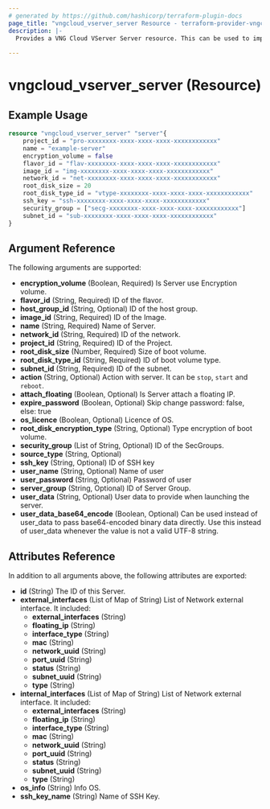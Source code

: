 ```yaml
---
# generated by https://github.com/hashicorp/terraform-plugin-docs
page_title: "vngcloud_vserver_server Resource - terraform-provider-vngcloud"
description: |-
  Provides a VNG Cloud VServer Server resource. This can be used to import, create, modify, and delete.
  
---
```


# vngcloud_vserver_server (Resource)



## Example Usage

```terraform
resource "vngcloud_vserver_server" "server"{
    project_id = "pro-xxxxxxxx-xxxx-xxxx-xxxx-xxxxxxxxxxxx"
    name = "example-server"
    encryption_volume = false
    flavor_id = "flav-xxxxxxxx-xxxx-xxxx-xxxx-xxxxxxxxxxxx"
    image_id = "img-xxxxxxxx-xxxx-xxxx-xxxx-xxxxxxxxxxxx"
    network_id = "net-xxxxxxxx-xxxx-xxxx-xxxx-xxxxxxxxxxxx"
    root_disk_size = 20
    root_disk_type_id = "vtype-xxxxxxxx-xxxx-xxxx-xxxx-xxxxxxxxxxxx"
    ssh_key = "ssh-xxxxxxxx-xxxx-xxxx-xxxx-xxxxxxxxxxxx"
    security_group = ["secg-xxxxxxxx-xxxx-xxxx-xxxx-xxxxxxxxxxxx"]
    subnet_id = "sub-xxxxxxxx-xxxx-xxxx-xxxx-xxxxxxxxxxxx"
}
```

## Argument Reference

The following arguments are supported:

- **encryption_volume** (Boolean, Required) Is Server use Encryption volume.
- **flavor_id** (String, Required) ID of the flavor.
- **host_group_id** (String, Optional) ID of the host group.
- **image_id** (String, Required) ID of the Image.
- **name** (String, Required) Name of Server.
- **network_id** (String, Required) ID of the network.
- **project_id** (String, Required) ID of the Project.
- **root_disk_size** (Number, Required) Size of boot volume.
- **root_disk_type_id** (String, Required) ID of boot volume type.
- **subnet_id** (String, Required) ID of the subnet.
- **action** (String, Optional) Action with server. It can be `stop`, `start` and `reboot`.
- **attach_floating** (Boolean, Optional) Is Server attach a floating IP.
- **expire_password** (Boolean, Optional) Skip change password: false, else: true
- **os_licence** (Boolean, Optional) Licence of OS.
- **root_disk_encryption_type** (String, Optional) Type encryption of boot volume.
- **security_group** (List of String, Optional) ID of the SecGroups.
- **source_type** (String, Optional)
- **ssh_key** (String, Optional) ID of SSH key
- **user_name** (String, Optional) Name of user
- **user_password** (String, Optional) Password of user
- **server_group** (String, Optional) ID of Server Group.
- **user_data** (String, Optional) User data to provide when launching the server.
- **user_data_base64_encode** (Boolean, Optional) Can be used instead of user_data to pass base64-encoded binary data directly. Use this instead of user_data whenever the value is not a valid UTF-8 string.
  
## Attributes Reference

In addition to all arguments above, the following attributes are exported:
- **id** (String) The ID of this Server.
- **external_interfaces** (List of Map of String) List of Network external interface. It included:
  -  **external_interfaces** (String) 
  -  **floating_ip** (String) 
  -  **interface_type** (String)
  -  **mac** (String)
  -  **network_uuid** (String)
  -  **port_uuid** (String)
  -  **status** (String)
  -  **subnet_uuid** (String)
  -  **type** (String)
- **internal_interfaces** (List of Map of String) List of Network external interface. It included:
  -  **external_interfaces** (String)
  -  **floating_ip** (String)
  -  **interface_type** (String)
  -  **mac** (String)
  -  **network_uuid** (String)
  -  **port_uuid** (String)
  -  **status** (String)
  -  **subnet_uuid** (String)
  -  **type** (String)
- **os_info** (String) Info OS.
- **ssh_key_name** (String) Name of SSH Key.


